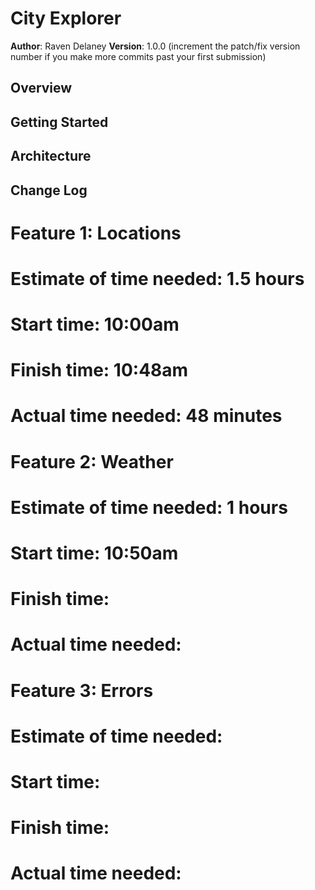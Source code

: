 # City Explorer

**Author**: Raven Delaney
**Version**: 1.0.0 (increment the patch/fix version number if you make more commits past your first submission)

## Overview
<!-- Provide a high level overview of what this application is and why you are building it, beyond the fact that it's an assignment for this class. (i.e. What's your problem domain?) -->

## Getting Started
<!-- What are the steps that a user must take in order to build this app on their own machine and get it running? -->

## Architecture
<!-- Provide a detailed description of the application design. What technologies (languages, libraries, etc) you're using, and any other relevant design information. -->

## Change Log
<!-- Use this area to document the iterative changes made to your application as each feature is successfully implemented. Use time stamps. Here's an examples:

01-01-2001 4:59pm - Application now has a fully-functional express server, with a GET route for the location resource.

## Credits and Collaborations
<!-- Give credit (and a link) to other people or resources that helped you build this application. -->

# Feature 1: Locations
# Estimate of time needed: 1.5 hours
# Start time: 10:00am
# Finish time: 10:48am
# Actual time needed: 48 minutes

# Feature 2: Weather
# Estimate of time needed: 1 hours
# Start time: 10:50am
# Finish time:
# Actual time needed:

# Feature 3: Errors
# Estimate of time needed:
# Start time:
# Finish time:
# Actual time needed:

